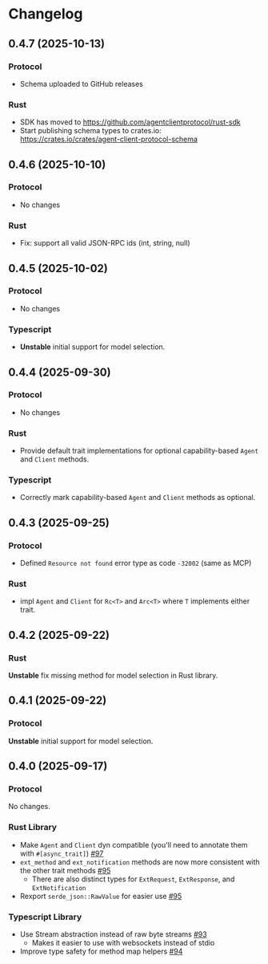 # Changelog

## 0.4.7 (2025-10-13)

### Protocol

- Schema uploaded to GitHub releases

### Rust

- SDK has moved to https://github.com/agentclientprotocol/rust-sdk
- Start publishing schema types to crates.io: https://crates.io/crates/agent-client-protocol-schema

## 0.4.6 (2025-10-10)

### Protocol

- No changes

### Rust

- Fix: support all valid JSON-RPC ids (int, string, null)

## 0.4.5 (2025-10-02)

### Protocol

- No changes

### Typescript

- **Unstable** initial support for model selection.

## 0.4.4 (2025-09-30)

### Protocol

- No changes

### Rust

- Provide default trait implementations for optional capability-based `Agent` and `Client` methods.

### Typescript

- Correctly mark capability-based `Agent` and `Client` methods as optional.

## 0.4.3 (2025-09-25)

### Protocol

- Defined `Resource not found` error type as code `-32002` (same as MCP)

### Rust

- impl `Agent` and `Client` for `Rc<T>` and `Arc<T>` where `T` implements either trait.

## 0.4.2 (2025-09-22)

### Rust

**Unstable** fix missing method for model selection in Rust library.

## 0.4.1 (2025-09-22)

### Protocol

**Unstable** initial support for model selection.

## 0.4.0 (2025-09-17)

### Protocol

No changes.

### Rust Library

- Make `Agent` and `Client` dyn compatible (you'll need to annotate them with `#[async_trait]`) [#97](https://github.com/agentclientprotocol/agent-client-protocol/pull/97)
- `ext_method` and `ext_notification` methods are now more consistent with the other trait methods [#95](https://github.com/agentclientprotocol/agent-client-protocol/pull/95)
  - There are also distinct types for `ExtRequest`, `ExtResponse`, and `ExtNotification`
- Rexport `serde_json::RawValue` for easier use [#95](https://github.com/agentclientprotocol/agent-client-protocol/pull/95)

### Typescript Library

- Use Stream abstraction instead of raw byte streams [#93](https://github.com/agentclientprotocol/agent-client-protocol/pull/93)
  - Makes it easier to use with websockets instead of stdio
- Improve type safety for method map helpers [#94](https://github.com/agentclientprotocol/agent-client-protocol/pull/94)
